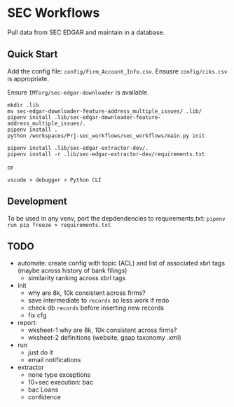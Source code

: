 # SEC Workflows

Pull data from SEC EDGAR and maintain in a database.


## Quick Start

Add the config file: `config/Firm_Account_Info.csv`.  Ensusre `config/ciks.csv` is appropriate.

Ensure `IMTorg/sec-edgar-downloader` is available.

```
mkdir .lib
mv sec-edgar-downloader-feature-address_multiple_issues/ .lib/
pipenv install .lib/sec-edgar-downloader-feature-address_multiple_issues/.
pipenv install .
python /workspaces/Prj-sec_workflows/sec_workflows/main.py init

pipenv install .lib/sec-edgar-extractor-dev/.
pipenv install -r .lib/sec-edgar-extractor-dev/requirements.txt 
```


or 

`vscode > debugger > Python CLI`


## Development

To be used in any venv, port the depdendencies to requirements.txt: `pipenv run pip freeze > requirements.txt`



## TODO

* automate: create config with topic (ACL) and list of associated xbrl tags (maybe across history of bank filings)
  - similarity ranking across xbrl tags
* init
  - why are 8k, 10k consistent across firms?
  - save intermediate to `records` so less work if redo
  - check db `records` before inserting new records
  - fix cfg
* report: 
  - wksheet-1 why are 8k, 10k consistent across firms?
  - wksheet-2 definitions (website, gaap taxonomy .xml)
* run
  - just do it
  - email notifications
* extractor
  - none type exceptions
  - 10+sec execution: bac
  - bac Loans
  - confidence


